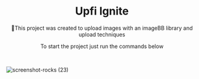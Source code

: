 <h1 align="center">Upfi Ignite</h1>

<p align="center">🤳This project was created to upload images with an imageBB library and upload techniques</p>

<p align="center">To start the project just run the commands below</p>

<br/>

![screenshot-rocks (23)](https://user-images.githubusercontent.com/68617133/169732425-b1798683-27d8-4269-a256-541eeeba48d2.png)

